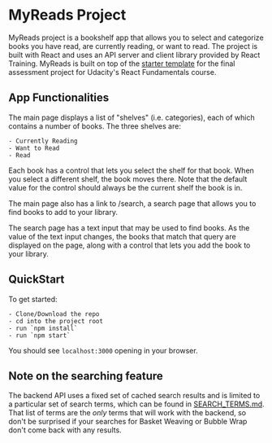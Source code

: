 # MyReads Project

MyReads project is a bookshelf app that allows you to select and categorize books you have read, are currently reading, or want to read. The project is built with React and uses an API server and client library provided by React Training. MyReads is built on top of the [starter template](https://github.com/udacity/reactnd-project-myreads-starter) for the final assessment project for Udacity's React Fundamentals course.

## App Functionalities

The main page displays a list of "shelves" (i.e. categories), each of which contains a number of books. The three shelves are:

    - Currently Reading
    - Want to Read
    - Read

Each book has a control that lets you select the shelf for that book. When you select a different shelf, the book moves there. Note that the default value for the control should always be the current shelf the book is in.

The main page also has a link to /search, a search page that allows you to find books to add to your library.

The search page has a text input that may be used to find books. As the value of the text input changes, the books that match that query are displayed on the page, along with a control that lets you add the book to your library.

## QuickStart

To get started:

    - Clone/Download the repo
    - cd into the project root
    - run `npm install`
    - run `npm start`

You should see `localhost:3000` opening in your browser.


## Note on the searching feature
The backend API uses a fixed set of cached search results and is limited to a particular set of search terms, which can be found in [SEARCH_TERMS.md](SEARCH_TERMS.md). That list of terms are the _only_ terms that will work with the backend, so don't be surprised if your searches for Basket Weaving or Bubble Wrap don't come back with any results.

